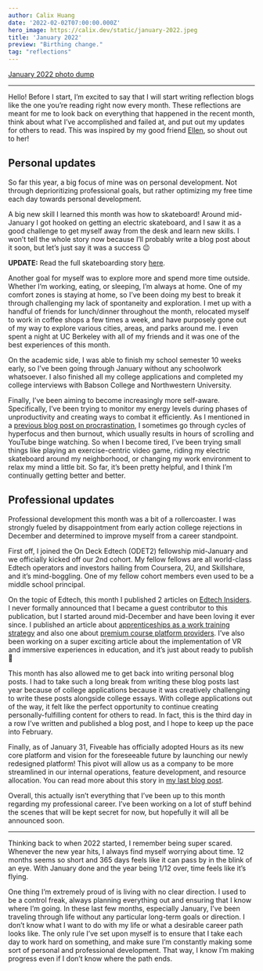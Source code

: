 ```yaml
---
author: Calix Huang
date: '2022-02-02T07:00:00.000Z'
hero_image: https://calix.dev/static/january-2022.jpeg
title: 'January 2022'
preview: "Birthing change."
tag: "reflections"
--- 
```


[January 2022 photo dump](https://app.myrecollect.com/memory/61f8c92ed95c100016b4eba9)

------------------

Hello! Before I start, I’m excited to say that I will start writing reflection blogs like the one you’re reading right now every month. These reflections are meant for me to look back on everything that happened in the recent month, think about what I’ve accomplished and failed at, and put out my updates for others to read. This was inspired by my good friend [Ellen](https://xuellen.com/), so shout out to her!

## Personal updates

So far this year, a big focus of mine was on personal development. Not through deprioritizing professional goals, but rather optimizing my free time each day towards personal development.

A big new skill I learned this month was how to skateboard! Around mid-January I got hooked on getting an electric skateboard, and I saw it as a good challenge to get myself away from the desk and learn new skills. I won’t tell the whole story now because I’ll probably write a blog post about it soon, but let’s just say it was a success 😉

**UPDATE:** Read the full skateboarding story [here](https://calix.dev/blog/skateboarding).

Another goal for myself was to explore more and spend more time outside. Whether I’m working, eating, or sleeping, I’m always at home. One of my comfort zones is staying at home, so I’ve been doing my best to break it through challenging my lack of spontaneity and exploration. I met up with a handful of friends for lunch/dinner throughout the month, relocated myself to work in coffee shops a few times a week, and have purposely gone out of my way to explore various cities, areas, and parks around me. I even spent a night at UC Berkeley with all of my friends and it was one of the best experiences of this month.

On the academic side, I was able to finish my school semester 10 weeks early, so I’ve been going through January without any schoolwork whatsoever. I also finished all my college applications and completed my college interviews with Babson College and Northwestern University.

Finally, I’ve been aiming to become increasingly more self-aware. Specifically, I’ve been trying to monitor my energy levels during phases of unproductivity and creating ways to combat it efficiently. As I mentioned in a [previous blog post on procrastination](https://calix.dev/blog/procrastination), I sometimes go through cycles of hyperfocus and then burnout, which usually results in hours of scrolling and YouTube binge watching. So when I become tired, I’ve been trying small things like playing an exercise-centric video game, riding my electric skateboard around my neighborhood, or changing my work environment to relax my mind a little bit. So far, it’s been pretty helpful, and I think I’m continually getting better and better.

## Professional updates

Professional development this month was a bit of a rollercoaster. I was strongly fueled by disappointment from early action college rejections in December and determined to improve myself from a career standpoint.

First off, I joined the On Deck Edtech (ODET2) fellowship mid-January and we officially kicked off our 2nd cohort. My fellow fellows are all world-class Edtech operators and investors hailing from Coursera, 2U, and Skillshare, and it’s mind-boggling. One of my fellow cohort members even used to be a middle school principal.

On the topic of Edtech, this month I published 2 articles on [Edtech Insiders](https://edtechinsiders.substack.com/). I never formally announced that I became a guest contributor to this publication, but I started around mid-December and have been loving it ever since. I published an article about [apprenticeships as a work training strategy](https://edtechinsiders.substack.com/p/guest-post-are-apprenticeships-the) and also one about [premium course platform providers](https://edtechinsiders.substack.com/p/how-do-premium-course-platforms-differ). I’ve also been working on a super exciting article about the implementation of VR and immersive experiences in education, and it’s just about ready to publish 👀

This month has also allowed me to get back into writing personal blog posts. I had to take such a long break from writing these blog posts last year because of college applications because it was creatively challenging to write these posts alongside college essays. With college applications out of the way, it felt like the perfect opportunity to continue creating personally-fulfilling content for others to read. In fact, this is the third day in a row I’ve written and published a blog post, and I hope to keep up the pace into February.

Finally, as of January 31, Fiveable has officially adopted Hours as its new core platform and vision for the foreseeable future by launching our newly redesigned platform! This pivot will allow us as a company to be more streamlined in our internal operations, feature development, and resource allocation. You can read more about this story in [my last blog post](https://calix.dev/blog/hours-is-now-fiveable).

Overall, this actually isn’t everything that I’ve been up to this month regarding my professional career. I’ve been working on a lot of stuff behind the scenes that will be kept secret for now, but hopefully it will all be announced soon.

-------------------------------

Thinking back to when 2022 started, I remember being super scared. Whenever the new year hits, I always find myself worrying about time. 12 months seems so short and 365 days feels like it can pass by in the blink of an eye. With January done and the year being 1/12 over, time feels like it’s flying.

One thing I’m extremely proud of is living with no clear direction. I used to be a control freak, always planning everything out and ensuring that I know where I’m going. In these last few months, especially January, I’ve been traveling through life without any particular long-term goals or direction. I don’t know what I want to do with my life or what a desirable career path looks like. The only rule I’ve set upon myself is to ensure that I take each day to work hard on something, and make sure I’m constantly making some sort of personal and professional development. That way, I know I’m making progress even if I don’t know where the path ends.
